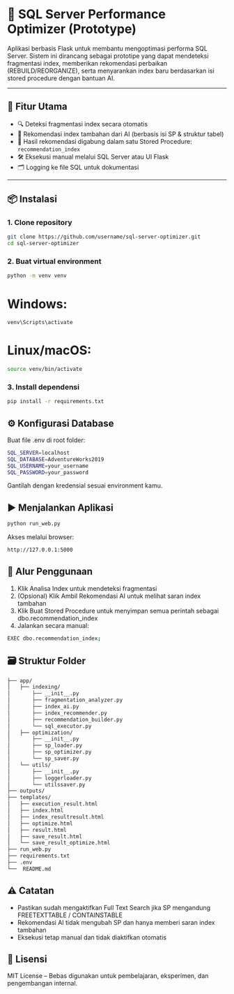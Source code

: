 # 🧠 SQL Server Performance Optimizer (Prototype)

Aplikasi berbasis Flask untuk membantu mengoptimasi performa SQL Server. Sistem ini dirancang sebagai prototipe yang dapat mendeteksi fragmentasi index, memberikan rekomendasi perbaikan (REBUILD/REORGANIZE), serta menyarankan index baru berdasarkan isi stored procedure dengan bantuan AI.

---

## 🚀 Fitur Utama

- 🔍 Deteksi fragmentasi index secara otomatis
- 🧠 Rekomendasi index tambahan dari AI (berbasis isi SP & struktur tabel)
- 📜 Hasil rekomendasi digabung dalam satu Stored Procedure: `recommendation_index`
- 🛠️ Eksekusi manual melalui SQL Server atau UI Flask
- 🗂 Logging ke file SQL untuk dokumentasi

---

## 📦 Instalasi

### 1. Clone repository

```bash
git clone https://github.com/username/sql-server-optimizer.git
cd sql-server-optimizer
```

### 2. Buat virtual environment

```bash
python -m venv venv
```
# Windows:
```bash
venv\Scripts\activate
```
# Linux/macOS:
```bash
source venv/bin/activate
```

### 3. Install dependensi
```bash
pip install -r requirements.txt
```

## ⚙️ Konfigurasi Database
Buat file .env di root folder:
```bash
SQL_SERVER=localhost
SQL_DATABASE=AdventureWorks2019
SQL_USERNAME=your_username
SQL_PASSWORD=your_password
```
Gantilah dengan kredensial sesuai environment kamu.

## ▶️ Menjalankan Aplikasi
```bash
python run_web.py
```

Akses melalui browser:
```bash
http://127.0.0.1:5000
```

## 🧪 Alur Penggunaan
1. Klik Analisa Index untuk mendeteksi fragmentasi
2. (Opsional) Klik Ambil Rekomendasi AI untuk melihat saran index tambahan
3. Klik Buat Stored Procedure untuk menyimpan semua perintah sebagai dbo.recommendation_index
4. Jalankan secara manual:
```bash
EXEC dbo.recommendation_index;
```

## 🗃️ Struktur Folder
```bash
├── app/
│   ├── indexing/
│   	├── __init__.py
│   	├── fragmentation_analyzer.py
│   	├── index_ai.py
│   	├── index_recommender.py
│   	├── recommendation_builder.py
│   	└── sql_executor.py
│   ├── optimization/
│   	├── __init__.py
│   	├── sp_loader.py
│   	├── sp_optimizer.py
│   	└── sp_saver.py
│   └── utils/
│   	├── __init__.py
│   	├── loggerloader.py
│   	└── utilssaver.py
├── outputs/
├── templates/ 
│   ├── execution_result.html
│   ├── index.html
│   ├── index_resultresult.html
│   ├── optimize.html
│   ├── result.html
│   ├── save_result.html
│   └── save_result_optimize.html
├── run_web.py                   
├── requirements.txt
├── .env                         
└──  README.md
```

## ⚠️ Catatan
- Pastikan sudah mengaktifkan Full Text Search jika SP mengandung FREETEXTTABLE / CONTAINSTABLE
- Rekomendasi AI tidak mengubah SP dan hanya memberi saran index tambahan
- Eksekusi tetap manual dan tidak diaktifkan otomatis

## 📜 Lisensi
MIT License – Bebas digunakan untuk pembelajaran, eksperimen, dan pengembangan internal.